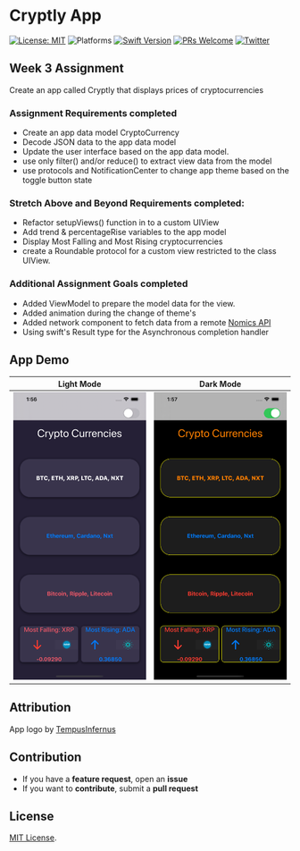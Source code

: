 # Cryptly App 


[![License: MIT](https://img.shields.io/badge/License-MIT-yellow.svg)](https://opensource.org/licenses/MIT)
![Platforms](https://img.shields.io/badge/platform-iOS-lightgrey.svg)
[![Swift Version](https://img.shields.io/badge/Swift-5.2-F16D39.svg?style=flat)](https://developer.apple.com/swift)
[![PRs Welcome](https://img.shields.io/badge/PRs-welcome-brightgreen.svg?style=flat-square)](http://makeapullrequest.com)
[![Twitter](https://img.shields.io/badge/twitter-@byaruhaf-blue.svg)](http://twitter.com/byaruhaf)


## Week 3 Assignment

Create an app called Cryptly that displays prices of cryptocurrencies

### Assignment Requirements completed
* Create an app data model CryptoCurrency
* Decode JSON data to the app data model
* Update the user interface based on the app data model. 
* use only filter() and/or reduce() to extract view data from the model 
* use protocols and NotificationCenter to change app theme based on the toggle button state

### Stretch Above and Beyond Requirements completed:
* Refactor setupViews() function in to a custom UIView
* Add trend & percentageRise variables to the app model
* Display Most Falling and Most Rising cryptocurrencies
* create a Roundable protocol for a custom view restricted to the class UIView.
 

### Additional Assignment Goals completed
* Added ViewModel to prepare the model data for the view. 
* Added animation during the change of theme's
* Added network component to fetch data from a remote [Nomics API](api.nomics.com)
* Using swift's Result type for the Asynchronous completion handler



## App Demo

|Light Mode|Dark Mode|
|:-------------------------:|:-------------------------:|
|![CryptlyLight](Demo/CryptlyLight.png)  |  ![CryptlyDark.png](Demo/CryptlyDark.png) |

## Attribution
App logo by [TempusInfernus](https://en.wikipedia.org/wiki/File:Cryptocurrency_Logo.svg)


## Contribution
- If you have a **feature request**, open an **issue**
- If you want to **contribute**, submit a **pull request**


## License
[MIT License](https://github.com/byaruhaf/RWiOSBootcamp/blob/master/LICENSE).
